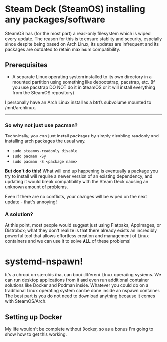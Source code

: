 # Steam Deck (SteamOS) installing any packages/software
SteamOS has (for the most part) a read-only filesystem which is wiped every update. The reason for this is to ensure stablity and security, espcially since despite being based on Arch Linux, its updates are infrequent and its packages are outdated to retain maximum compatibility.

## Prerequisites
* A separate Linux operating system installed to its own directory in a mounted partition using something like debootstrap, pacstrap, etc. (If you use pacstrap DO NOT do it in SteamOS or it will install everything from the SteamOS repository)

I personally have an Arch Linux install as a btrfs subvolume mounted to /mnt/archlinux.
______


### So why not just use pacman?

Technically, you can just install packages by simply disabling readonly and installing arch packages the usual way:
* `sudo steamos-readonly disable`
* `sudo pacman -Sy`
* `sudo pacman -S <package name>`

**But don't do this!** What will end up happening is eventually a package you try to install will require a newer version of an existing dependency, and updating it would break compatibility with the Steam Deck causing an unknown amount of problems.

Even if there are no conflicts, your changes will be wiped on the next update - that's annoying!

### A solution?

At this point, most people would suggest just using Flatpaks, AppImages, or Distrobox; what they don't realize is that there already exists an incredibly powerful tool that allows effortless creation and management of Linux containers and we can use it to solve **ALL** of these problems!

# systemd-nspawn!

It's a chroot on steroids that can boot different Linux operating systems. We can run desktop applications from it and even run additional container solutions like Docker and Podman inside. Whatever you could do on a traditional Linux operating system can be done inside an nspawn container. The best part is you do not need to download anything because it comes with SteamOS/Arch.


## Setting up Docker

My life wouldn't be complete without Docker, so as a bonus I'm going to show how to get this working.

